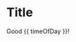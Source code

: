 <!-- Vue 3.x  -->
<script>
let codeUrl = new URL(window.location.href);
let codeParams = new URLSearchParams(url.search);
let titleParam = params.get("title");
console.log(codeUrl);
Vue.createApp({
computed: {
	title() {
		return titleParam;
	},
	timeOfDay() {
      const date = new Date();
      const hours = date.getHours();

      if (hours < 12) {
        return 'morning';
      }
      else if (hours < 18) {
        return 'afternoon';
      }
      else {
        return 'evening'
      }
    }
}}).mount('#example');
</script>

# Title

<div id="example">
Good {{ timeOfDay }}!
</div>